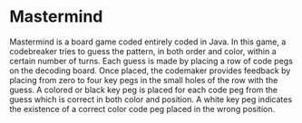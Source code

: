 Mastermind
========

Mastermind is a board game coded entirely coded in Java. In this game, a codebreaker tries to guess the pattern, in both order and color, within a certain number of turns. Each guess is made by placing a row of code pegs on the decoding board. Once placed, the codemaker provides feedback by placing from zero to four key pegs in the small holes of the row with the guess. A colored or black key peg is placed for each code peg from the guess which is correct in both color and position. A white key peg indicates the existence of a correct color code peg placed in the wrong position. 
